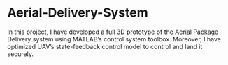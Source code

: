 # Aerial-Delivery-System
In this project, I have developed a full 3D prototype of the Aerial Package Delivery system using MATLAB’s control system toolbox. Moreover, I have optimized UAV’s state-feedback control model to control and land it securely.
